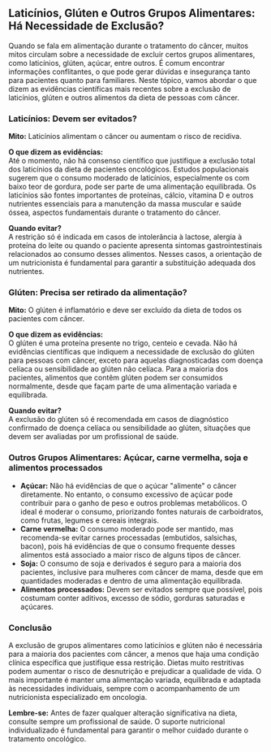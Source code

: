 
## Laticínios, Glúten e Outros Grupos Alimentares: Há Necessidade de Exclusão?

Quando se fala em alimentação durante o tratamento do câncer, muitos mitos circulam sobre a necessidade de excluir certos grupos alimentares, como laticínios, glúten, açúcar, entre outros. É comum encontrar informações conflitantes, o que pode gerar dúvidas e insegurança tanto para pacientes quanto para familiares. Neste tópico, vamos abordar o que dizem as evidências científicas mais recentes sobre a exclusão de laticínios, glúten e outros alimentos da dieta de pessoas com câncer.

### Laticínios: Devem ser evitados?

**Mito:** Laticínios alimentam o câncer ou aumentam o risco de recidiva.

**O que dizem as evidências:**  
Até o momento, não há consenso científico que justifique a exclusão total dos laticínios da dieta de pacientes oncológicos. Estudos populacionais sugerem que o consumo moderado de laticínios, especialmente os com baixo teor de gordura, pode ser parte de uma alimentação equilibrada. Os laticínios são fontes importantes de proteínas, cálcio, vitamina D e outros nutrientes essenciais para a manutenção da massa muscular e saúde óssea, aspectos fundamentais durante o tratamento do câncer.

**Quando evitar?**  
A restrição só é indicada em casos de intolerância à lactose, alergia à proteína do leite ou quando o paciente apresenta sintomas gastrointestinais relacionados ao consumo desses alimentos. Nesses casos, a orientação de um nutricionista é fundamental para garantir a substituição adequada dos nutrientes.

### Glúten: Precisa ser retirado da alimentação?

**Mito:** O glúten é inflamatório e deve ser excluído da dieta de todos os pacientes com câncer.

**O que dizem as evidências:**  
O glúten é uma proteína presente no trigo, centeio e cevada. Não há evidências científicas que indiquem a necessidade de exclusão do glúten para pessoas com câncer, exceto para aquelas diagnosticadas com doença celíaca ou sensibilidade ao glúten não celíaca. Para a maioria dos pacientes, alimentos que contêm glúten podem ser consumidos normalmente, desde que façam parte de uma alimentação variada e equilibrada.

**Quando evitar?**  
A exclusão do glúten só é recomendada em casos de diagnóstico confirmado de doença celíaca ou sensibilidade ao glúten, situações que devem ser avaliadas por um profissional de saúde.

### Outros Grupos Alimentares: Açúcar, carne vermelha, soja e alimentos processados

- **Açúcar:** Não há evidências de que o açúcar "alimente" o câncer diretamente. No entanto, o consumo excessivo de açúcar pode contribuir para o ganho de peso e outros problemas metabólicos. O ideal é moderar o consumo, priorizando fontes naturais de carboidratos, como frutas, legumes e cereais integrais.
- **Carne vermelha:** O consumo moderado pode ser mantido, mas recomenda-se evitar carnes processadas (embutidos, salsichas, bacon), pois há evidências de que o consumo frequente desses alimentos está associado a maior risco de alguns tipos de câncer.
- **Soja:** O consumo de soja e derivados é seguro para a maioria dos pacientes, inclusive para mulheres com câncer de mama, desde que em quantidades moderadas e dentro de uma alimentação equilibrada.
- **Alimentos processados:** Devem ser evitados sempre que possível, pois costumam conter aditivos, excesso de sódio, gorduras saturadas e açúcares.

### Conclusão

A exclusão de grupos alimentares como laticínios e glúten não é necessária para a maioria dos pacientes com câncer, a menos que haja uma condição clínica específica que justifique essa restrição. Dietas muito restritivas podem aumentar o risco de desnutrição e prejudicar a qualidade de vida. O mais importante é manter uma alimentação variada, equilibrada e adaptada às necessidades individuais, sempre com o acompanhamento de um nutricionista especializado em oncologia.

**Lembre-se:** Antes de fazer qualquer alteração significativa na dieta, consulte sempre um profissional de saúde. O suporte nutricional individualizado é fundamental para garantir o melhor cuidado durante o tratamento oncológico.
```